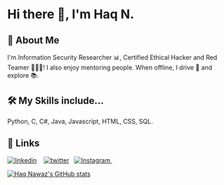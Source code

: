 # Hi there 👋, I'm Haq N.
  
## 🚀 About Me
I'm Information Security Researcher 📊, Certified Ethical Hacker and Red Teamer 👩🏽‍💻! I also enjoy mentoring people. When offline, I drive 🎨 and explore 📚.

  
## 🛠 My Skills include...
Python, C, C#, Java, Javascript, HTML, CSS, SQL.

  
## 🔗 Links

[![linkedin](https://img.shields.io/badge/linkedin-0A66C2?style=for-the-badge&logo=linkedin&logoColor=white)](https://www.linkedin.com/in/haqn/) &nbsp;&nbsp;
[![twitter](https://img.shields.io/badge/twitter-1DA1F2?style=for-the-badge&logo=twitter&logoColor=white)](https://twitter.com/aitchaecue)&nbsp;&nbsp;
<a href="https://www.instagram.com/i_haqnawaz/">
  <img alt="Instagram" src="https://img.shields.io/badge/Instagram-E4405F?style=for-the-badge&logo=instagram&logoColor=white" />
</a> &nbsp;&nbsp;



[![Haq Nawaz's GitHub stats](https://github-readme-stats.vercel.app/api?username=haq-n&show_icons=true&theme=radical)](https://github.com/anuraghazra/github-readme-stats)



  
